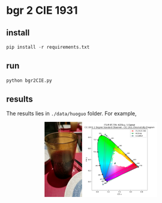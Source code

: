 # bgr 2 CIE 1931 

## install
```python
pip install -r requirements.txt
```

## run
```python
python bgr2CIE.py
```

## results
The results lies in `./data/huoguo` folder. For example, 

<center class='half'>
	<img src='./data/huoguo/021_bgr.png' height = 200><img src='./data/huoguo/021_CIE.png' height=200>
</center>
